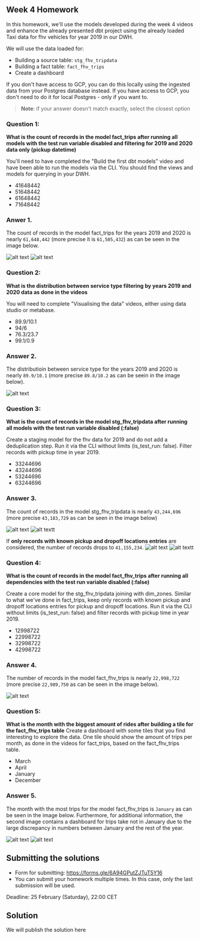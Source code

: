 ## Week 4 Homework 

In this homework, we'll use the models developed during the week 4 videos and enhance the already presented dbt project using the already loaded Taxi data for fhv vehicles for year 2019 in our DWH.

We will use the data loaded for:

* Building a source table: `stg_fhv_tripdata`
* Building a fact table: `fact_fhv_trips`
* Create a dashboard 

If you don't have access to GCP, you can do this locally using the ingested data from your Postgres database
instead. If you have access to GCP, you don't need to do it for local Postgres -
only if you want to.

> **Note**: if your answer doesn't match exactly, select the closest option 

### Question 1: 

**What is the count of records in the model fact_trips after running all models with the test run variable disabled and filtering for 2019 and 2020 data only (pickup datetime)** 

You'll need to have completed the "Build the first dbt models" video and have been able to run the models via the CLI. 
You should find the views and models for querying in your DWH.

- 41648442
- 51648442
- 61648442
- 71648442

### Anwer 1.
The count of records in the model fact_trips for the years 2019 and 2020 is nearly `61,648,442` (more precise it is `61,505,432`) as can be seen in the image below.

![alt text](../../images/dbt_question1_1.png)
![alt text](../../images/dbt_question1_2.png)

### Question 2: 

**What is the distribution between service type filtering by years 2019 and 2020 data as done in the videos**

You will need to complete "Visualising the data" videos, either using data studio or metabase. 

- 89.9/10.1
- 94/6
- 76.3/23.7
- 99.1/0.9

### Answer 2.
The distributioin between service type for the years 2019 and 2020 is nearly `89.9/10.1` (more precise `89.8/10.2` as can be seein in the image below).

![alt text](../../images/dbt_question2.png)

### Question 3: 

**What is the count of records in the model stg_fhv_tripdata after running all models with the test run variable disabled (:false)**  

Create a staging model for the fhv data for 2019 and do not add a deduplication step. Run it via the CLI without limits (is_test_run: false).
Filter records with pickup time in year 2019.

- 33244696
- 43244696
- 53244696
- 63244696


### Answer 3.
The count of records in the model stg_fhv_tripdata is nearly `43,244,696` (more precise `43,183,729` as can be seen in the image below)

![alt text](../../images/dbt_question3_1.png)
![alt textt](../../images/dbt_question3_2.png) 


If <b>only records with known pickup and dropoff locations entries</b> are considered, the number of records drops to `41,155,234`.
![alt text](../../images/dbt_question3_3.png)
![alt textt](../../images/dbt_question3_4.png)


### Question 4: 

**What is the count of records in the model fact_fhv_trips after running all dependencies with the test run variable disabled (:false)**  

Create a core model for the stg_fhv_tripdata joining with dim_zones.
Similar to what we've done in fact_trips, keep only records with known pickup and dropoff locations entries for pickup and dropoff locations. 
Run it via the CLI without limits (is_test_run: false) and filter records with pickup time in year 2019.

- 12998722
- 22998722
- 32998722
- 42998722

### Answer 4.
The number of records in the model fact_fhv_trips is nearly `22,998,722` (more precise `22,989,750` as can be seen in the image below).

![alt text](../../images/dbt_question4.png)


### Question 5: 

**What is the month with the biggest amount of rides after building a tile for the fact_fhv_trips table**
Create a dashboard with some tiles that you find interesting to explore the data. One tile should show the amount of trips per month, as done in the videos for fact_trips, based on the fact_fhv_trips table.

- March
- April
- January
- December

### Answer 5.
The month with the most trips for the model fact_fhv_trips is `January` as can be seen in the image below. Furthermore, for additional information, the second image contains a dashboard for trips take not in January due to the large discrepancy in numbers between January and the rest of the year.

![alt text](../../images/dbt_question5_1.png)
![alt text](../../images/dbt_question5_2.png)



## Submitting the solutions

* Form for submitting: https://forms.gle/6A94GPutZJTuT5Y16
* You can submit your homework multiple times. In this case, only the last submission will be used. 

Deadline: 25 February (Saturday), 22:00 CET


## Solution

We will publish the solution here
